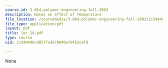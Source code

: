 ```yaml
---
course_id: 3-064-polymer-engineering-fall-2003
description: Notes on effect of Temperature
file_location: /coursemedia/3-064-polymer-engineering-fall-2003/2c549498cd857fa3670040a7d452cefd_lec_14.pdf
file_type: application/pdf
layout: pdf
title: lec_14.pdf
type: course
uid: 2c549498cd857fa3670040a7d452cefd

---
```

None